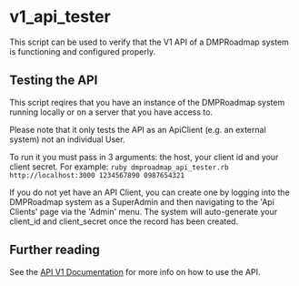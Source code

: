 # v1_api_tester

This script can be used to verify that the V1 API of a DMPRoadmap system is functioning and configured properly.

## Testing the API

This script reqires that you have an instance of the DMPRoadmap system running locally or on a server that you have access to.

Please note that it only tests the API as an ApiClient (e.g. an external system) not an individual User.

To run it you must pass in 3 arguments: the host, your client id and your client secret.
For example: `ruby dmproadmap_api_tester.rb http://localhost:3000 1234567890 0987654321`

If you do not yet have an API Client, you can create one by logging into the DMPRoadmap system as a SuperAdmin and then navigating to the 'Api Clients' page via the 'Admin' menu. The system will auto-generate your client_id and client_secret once the record has been created.

## Further reading

See the [API V1 Documentation](https://github.com/DMPRoadmap/roadmap/wiki/API-Documentation-V1) for more info on how to use the API.

